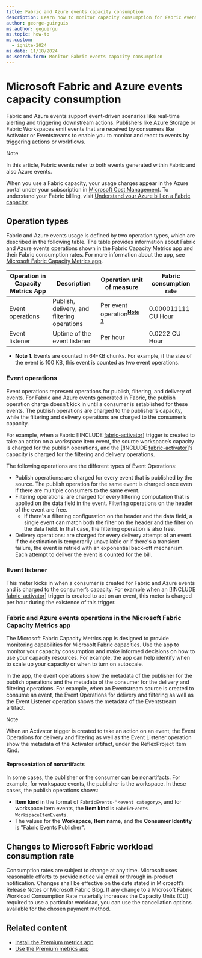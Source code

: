 ```yaml
---
title: Fabric and Azure events capacity consumption
description: Learn how to monitor capacity consumption for Fabric events.
author: george-guirguis
ms.author: geguirgu
ms.topic: how-to
ms.custom:
  - ignite-2024
ms.date: 11/18/2024
ms.search.form: Monitor Fabric events capacity consumption
---
```


# Microsoft Fabric and Azure events capacity consumption

Fabric and Azure events support event-driven scenarios like real-time alerting and triggering downstream actions. Publishers like Azure Storage or Fabric Workspaces emit events that are received by consumers like Activator or Eventstreams to enable you to monitor and react to events by triggering actions or workflows.

> [!NOTE]
> In this article, Fabric events refer to both events generated within Fabric and also Azure events. 

When you use a Fabric capacity, your usage charges appear in the Azure portal under your subscription in [Microsoft Cost Management](/azure/cost-management-billing/cost-management-billing-overview). To understand your Fabric billing, visit [Understand your Azure bill on a Fabric capacity](../enterprise/azure-billing.md).


## Operation types
Fabric and Azure events usage is defined by two operation types, which are described in the following table. The table provides information about Fabric and Azure events operations shown in the Fabric Capacity Metrics app and their Fabric consumption rates. For more information about the app, see [Microsoft Fabric Capacity Metrics app](../enterprise/metrics-app.md).
 

| Operation in Capacity Metrics App | Description | Operation unit of measure | Fabric consumption rate |
| --------------------------------- | ----------- | ------------------------- | ----------------------- |
| Event operations | Publish, delivery, and filtering operations | Per event operation<sup>**[Note 1](#Note-1)**</sup> | 0.000011111 CU Hour |
| Event listener | Uptime of the event listener | Per hour | 0.0222 CU Hour |

* <a id="Note-1"></a>**Note 1**. Events are counted in 64-KB chunks. For example, if the size of the event is 100 KB, this event is counted as two event operations.

### Event operations

Event operations represent operations for publish, filtering, and delivery of events. For Fabric and Azure events generated in Fabric, the publish operation charge doesn’t kick in until a consumer is established for these events. The publish operations are charged to the publisher’s capacity, while the filtering and delivery operations are charged to the consumer’s capacity.
 
For example, when a Fabric [!INCLUDE [fabric-activator](../real-time-intelligence/includes/fabric-activator.md)] trigger is created to take an action on a workspace item event, the source workspace’s capacity is charged for the publish operations, and the [!INCLUDE [fabric-activator](../real-time-intelligence/includes/fabric-activator.md)]’s capacity is charged for the filtering and delivery operations. 

The following operations are the different types of Event Operations:
-	Publish operations: are charged for every event that is published by the source. The publish operation for the same event is charged once even if there are multiple consumers to the same event.
-	Filtering operations: are charged for every filtering computation that is applied on the data field in the event. Filtering operations on the header of the event are free.
    - If there's a filtering configuration on the header and the data field, a single event can match both the filter on the header and the filter on the data field. In that case, the filtering operation is also free.
-	Delivery operations: are charged for every delivery attempt of an event. If the destination is temporarily unavailable or if there's a transient failure, the event is retried with an exponential back-off mechanism. Each attempt to deliver the event is counted for the bill.

### Event listener 
This meter kicks in when a consumer is created for Fabric and Azure events and is charged to the consumer’s capacity. For example when an [!INCLUDE [fabric-activator](../real-time-intelligence/includes/fabric-activator.md)] trigger is created to act on an event, this meter is charged per hour during the existence of this trigger.

### Fabric and Azure events operations in the Microsoft Fabric Capacity Metrics app

The Microsoft Fabric Capacity Metrics app is designed to provide monitoring capabilities for Microsoft Fabric capacities. Use the app to monitor your capacity consumption and make informed decisions on how to use your capacity resources. For example, the app can help identify when to scale up your capacity or when to turn on autoscale.

In the app, the event operations show the metadata of the publisher for the publish operations and the metadata of the consumer for the delivery and filtering operations. For example, when an Eventstream source is created to consume an event, the Event Operations for delivery and filtering as well as the Event Listener operation shows the metadata of the Eventstream artifact.

> [!NOTE]
> When an Activator trigger is created to take an action on an event, the Event Operations for delivery and filtering as well as the Event Listener operation show the metadata of the Activator artifact, under the ReflexProject Item Kind.

#### Representation of nonartifacts
In some cases, the publisher or the consumer can be nonartifacts. For example, for workspace events, the publisher is the workspace. In these cases, the publish operations shows:
-  **Item kind** in the format of `FabricEvents-"<event category>`, and for workspace item events, the **Item kind** is `FabricEvents-WorkspaceItemEvents`.
-  The values for the **Workspace**, **Item name**, and the **Consumer Identity** is "Fabric Events Publisher".


## Changes to Microsoft Fabric workload consumption rate 
Consumption rates are subject to change at any time. Microsoft uses reasonable efforts to provide notice via email or through in-product notification. Changes shall be effective on the date stated in Microsoft’s Release Notes or Microsoft Fabric Blog. If any change to a Microsoft Fabric Workload Consumption Rate materially increases the Capacity Units (CU) required to use a particular workload, you can use the cancellation options available for the chosen payment method. 

## Related content 

- [Install the Premium metrics app](/power-bi/enterprise/service-premium-install-app)
- [Use the Premium metrics app](/power-bi/enterprise/service-premium-metrics-app)
